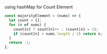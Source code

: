 using hashMap for Count Element

```javascript
const majorityElement = (nums) => {
  let count = {};
  for (n of nums) {
    count[n] ? count[n]++ : (count[n] = 1);
    if (count[n] > nums.length / 2) return n;
  }
  return -1;
};
```
